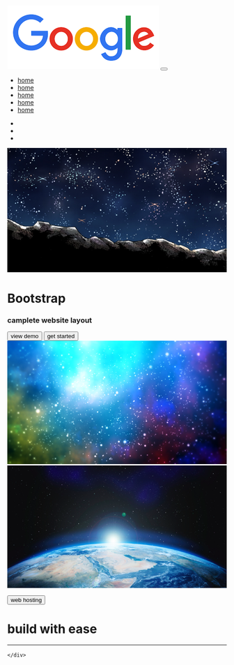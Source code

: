 <!DOCTYPE html>
<html lang="en">
  <head>
    <meta charset="utf-8">
    <meta name="viewport" content="width=device-width, initial-scale=1">
    <title>complete bootstrap 4 website layout</title>
    <link rel="stylesheet" href="https://maxcdn.bootstrapcdn.com/bootstrap/4.0.0/css/bootstrap.min.css">
    <script src="https://ajax.googleapis.com/ajax/libs/jquery/3.3.1/jquery.min.js"></script>
    <script src="https://cdnjs.cloudflare.com/ajax/libs/popper.js/1.12.9/umd/popper.min.js"></script>
    <script src="https://maxcdn.bootstrapcdn.com/bootstrap/4.0.0/js/bootstrap/min.js"></script>
    <script src="https://use.fontawesome.com/releases/v5.0.8/js/all.js"></script>
    <link rel="stylesheet" rel="styesheet">
  </head>
  <body>
<!-- Navigation -->
<nav class="navbar navbar-expand-md navbar-light bg-light sticky-top">
  <div class="container-fluid">
    <a class="navbar-brand"  href="#"></a><img src="img/logo.png">
    <button class="navbar-toggler"  type="button" data-toggle="collapse"  data-target="#navbarResponsive">
    <span class="navbar-togler-icon"></span>
  </button>
  <div class="collapse navbar-collapse" id="navbarResponsive">
    <ul class="navbar-nav ml-auto">
      <li class="nav-item active">
        <a class="nav-link" href="#">home</a>
      </li>
      <li class="nav-item">
        <a class="nav-link" href="#">home</a>
      </li>
      <li class="nav-item">
        <a class="nav-link" href="#">home</a>
      </li>
      <li class="nav-item">
        <a class="nav-link" href="#">home</a>
      </li>
      <li class="nav-item">
        <a class="nav-link" href="#">home</a>
      </li>
    </ul>
  </div>
  </div>
</nav>
<!-- Image silder -->
<div id="slides" class="carousel slide" date-ride="carousel">
  <ul class="carousel-indicators">
    <li data-target="#slides" date-slide-to="0" class="active"></li>
    <li data-target="#slides" date-slide-to="1" class="active"></li>
    <li data-target="#slides" date-slide-to="2" class="active"></li>
  </ul>
  <div class="carousel-inner">
    <div class="carousel-item active">
      <img src="img/background.png">
      <div class="carousel-caption">
        <h1 class="display-2">Bootstrap</h1>
        <h3>camplete website layout</h3>
        <button type="button" class="btn btn-outline-ligth btn-lg">view demo</button>
        <button type="button" class="btn btn-outline-ligth btn-lg">get started</button>
      </div>
    </div>
    <div class="carousel-item active">
      <img src="img/background2.png">
    </div>
    <div class="carousel-item active">
      <img src="img/background3.png">
    </div>

  </div>

</div>
<!-- Jumbotron -->
<div class="container-fluid">
  <div class="row Jumbotron">
    <div class="col-xs-12 col-sm-12 col-md-9 col-lg-9 col-xl-10">
      <p class="col-xs-12 col-sm-12 col-md-3 col-lg-3 col-xl-2"></p>
      <a href="#"><button type="button" class="btn btn-outline-secondary btn-lg">web hosting</button></a>
    </div>
  </div>
</div>
<!-- Welcome section -->
<div class="container-fiuid padding">
  <div class="row welcome text-center">
    <div class="col-12">
      <h1 class="display-4">build with ease</h1>
    </div>
    <hr>
    <div class="col-12">
      <p class="lead"></p>

    </div>

  </div>

</div>
<!-- Three column section -->
<!-- Two Column Section -->
<!-- Fixed Background -->
<!-- Emoji Section -->
<!-- Meet the Team -->
<!-- Cards -->
<!-- Two Column Section -->
<!-- connect -->
<!-- Footer -->

  </body>
</html>
